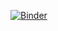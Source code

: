 [![Binder](https://mybinder.org/badge_logo.svg)](https://mybinder.org/v2/gh/IosifPuha/ProjectWorkIDS.git/HEAD)